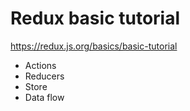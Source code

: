 # Redux basic tutorial
https://redux.js.org/basics/basic-tutorial

- Actions
- Reducers
- Store
- Data flow